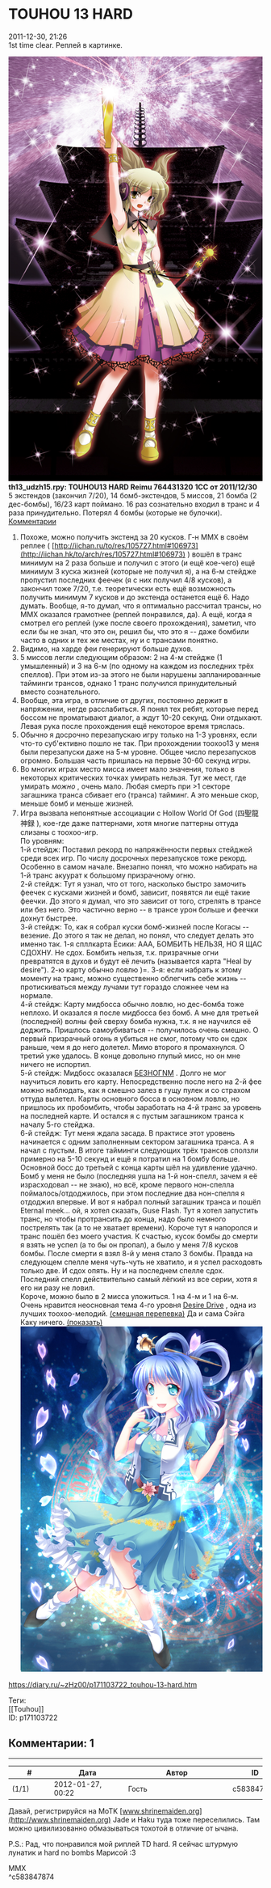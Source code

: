 TOUHOU 13 HARD
==============

  
2011-12-30, 21:26  
 1st time clear. Реплей в картинке.   
   
   [![](pics/38cacf6133c5.jpg)](http://www.pixiv.net/member_illust.php?mode=medium&illust_id=21437525)     
  **th13\_udzh15.rpy: TOUHOU13 HARD Reimu 764431320 1CC от 2011/12/30**    
 5 экстендов (закончил 7/20), 14 бомб-экстендов, 5 миссов, 21 бомба (2 дес-бомбы), 16/23 карт поймано. 16 раз сознательно входил в транс и 4 раза принудительно. Потерял 4 бомбы (которые не булочки).   
  [Комментарии](https://zHz00.diary.ru/p171103722.htm?index=1#linkmore171103722m1)      
 1. Похоже, можно получить экстенд за 20 кусков. Г-н MMX в своём реплее (  [http://iichan.ru/to/res/105727.html#106973](http://iichan.hk/to/arch/res/105727.html#106973)  ) вошёл в транс минимум на 2 раза больше и получил с этого (и ещё кое-чего) ещё минимум 3 куска жизней (которые не получил я), а на 6-м стейдже пропустил последних феечек (я с них получил 4/8 кусков), а закончил тоже 7/20, т.е. теоретически есть ещё возможность получить минимум 7 кусков и до экстенда останется ещё 6. Надо думать. Вообще, я-то думал, что я оптимально рассчитал трансы, но MMX оказался грамотнее (реплей понравился, да). А ещё, когда я смотрел его реплей (уже после своего прохождения), заметил, что если бы не знал, что это он, решил бы, что это я -- даже бомбили часто в одних и тех же местах, ну и с трансами понятно.   
 2. Видимо, на харде феи генерируют больше духов.   
 3. 5 миссов легли следующим образом: 2 на 4-м стейдже (1 умышленный) и 3 на 6-м (по одному на каждом из последних трёх спеллов). При этом из-за этого не были нарушены запланированные тайминги трансов, однако 1 транс получился принудительный вместо сознательного.   
 4. Вообще, эта игра, в отличие от других, постоянно держит в напряжении, негде расслабиться. Я понял тех ребят, которые перед боссом не проматывают диалог, а ждут 10-20 секунд. Они отдыхают. Левая рука после прохождения ещё некоторое время тряслась.   
 5. Обычно я досрочно перезапускаю игру только на 1-3 уровнях, если что-то суб'ективно пошло не так. При прохождении тоохоо13 у меня были перезапуски даже на 5-м уровне. Общее число перезапусков огромно. Большая часть пришлась на первые 30-60 секунд игры.   
 6. Во многих играх место мисса имеет мало значения, только в некоторых критических точках умирать нельзя. Тут же мест, где умирать  *можно*  , очень мало. Любая смерть при >1 секторе загашника транса сбивает его (транса) тайминг. А это меньше скор, меньше бомб и меньше жизней.   
 7. Игра вызвала непонятные ассоциации с Hollow World Of God (四聖龍神録 ), кое-где даже паттернами, хотя многие паттерны оттуда слизаны с тоохоо-игр.   
 По уровням:   
 1-й стейдж: Поставил рекорд по напряжённости первых стейджей среди всех игр. По числу досрочных перезапусков тоже рекорд. Особенно в самом начале. Внезапно понял, что можно набирать на 1-й транс акуурат к большому призрачному огню.   
 2-й стейдж: Тут я узнал, что от того, насколько быстро замочить феечек с кусками жизней и бомб, зависит, появятся ли ещё такие феечки. До этого я думал, что это зависит от того, стрелять в трансе или без него. Это частично верно -- в трансе урон больше и феечки дохнут быстрее.   
 3-й стейдж: То, как я собрал куски бомб-жизней после Когасы -- везение. До этого я так не делал, но понял, что следует делать это именно так. 1-я спллкарта Ёсики: ААА, БОМБИТЬ НЕЛЬЗЯ, НО Я ЩАС СДОХНУ. Не сдох. Бомбить нельзя, т.к. призрачные огни превратятся в духов и будут её лечить (называется карта "Heal by desire"). 2-ю карту обычно ловлю )=. 3-я: если набрать к этому моменту на транс, можно существенно облегчить себе жизнь -- протискиваться между лучами тут гораздо сложнее чем на нормале.   
 4-й стейдж: Карту мидбосса обычно ловлю, но дес-бомба тоже неплохо. И оказался я после мидбосса без бомб. А мне для третьей (последней) волны фей сверху бомба нужна, т.к. я не научился её доджить. Пришлось самоубиваться -- получилось очень смешно. О первый призрачный огонь я убиться не смог, потому что он сдох раньше, чем я до него долетел. Мимо второго я промахнулся. О третий уже удалось. В конце довольно глупый мисс, но он мне ничего не испортил.   
 5-й стейдж: Мидбосс оказалася  [БЕЗНОГNМ](http://lurkmore.to/%D0%91%D0%B5%D0%B7%D0%BD%D0%BE%D0%B3%D0%B8%D0%BC)  . Долго не мог научиться ловить его карту. Непосредственно после него на 2-й фее можно наблюдать, как я смешно залез в гущу пулек и со страхом оттуда вылетел. Карты основного босса в основном ловлю, но пришлось их пробомбить, чтобы заработать на 4-й транс за уровень на последней карте. И остался я с пустым загашником транса к началу 5-го стейджа.   
 6-й стейдж: Тут меня ждала засада. В практисе этот уровень начинается с одним заполненным сектором загашника транса. А я начал с пустым. В итоге тайминги следующих трёх трансов сползли примерно на 5-10 секунд и ещё я потратил на 1 бомбу больше. Основной босс до третьей с конца карты шёл на удивление удачно. Бомб у меня не было (последняя ушла на 1-й нон-спелл, зачем я её израсходовал -- не знаю), но всё, кроме первого нон-спелла поймалось/отдоджилось, при этом последние два нон-спелля я отдоджил впервые. И вот я набрал полный загашник транса и пошёл Eternal meek... ой, я хотел сказать, Guse Flash. Тут я хотел запустить транс, но чтобы протрансить до конца, надо было немного пострелять так (а то не хватает времени). Короче тут я напоролся и транс пошёл без моего участия. К счастью, кусок бомбы до смерти я взять не успел (а то бы он пропал), а было у меня 7/8 кусков бомбы. После смерти я взял 8-й у меня стало 3 бомбы. Правда на следующем спелле меня чуть-чуть не хватило, и я успел расходовть только две. И сдох опять. Ну и на последнем спелле сдох. Последний спелл действительно самый лёгкий из все серии, хотя я его ни разу не ловил.   
 Короче, можно было в 2 мисса уложиться. 1 на 4-м и 1 на 6-м.     
 Очень нравится неосновная тема 4-го уровня  [Desire Drive](https://www.youtube.com/watch?v=Jw9o_B0uA1k)  , одна из лучших тоохоо-мелодий.  [(смешная перепевка)](https://www.youtube.com/watch?v=TnR6Z2pX1pM)  Да и сама Сэйга Каку ничего.  [(показать)](https://zHz00.diary.ru/p171103722.htm?index=2#linkmore171103722m2)      
   [![](pics/300c9aff24a0.jpg)](http://www.pixiv.net/member_illust.php?mode=medium&illust_id=21152045)       
  
<https://diary.ru/~zHz00/p171103722_touhou-13-hard.htm>  
  
Теги:  
[[Touhou]]  
ID: p171103722  


Комментарии: 1
--------------

  


---



|         #         |              Дата              |                     Автор                     |           ID           |
| --- | --- | --- | --- |
| (1/1) | 2012-01-27, 00:22 | Гость | c583847874 |

  
 Давай, регистрируйся на MoTK  [www.shrinemaiden.org](http://www.shrinemaiden.org)  Jade и Haku туда тоже переселились. Там можно цивилизованно обмазываться тохотой в отличие от ычана.   
   
 P.S.: Рад, что понравился мой риплей TD hard. Я сейчас штурмую лунатик и hard no bombs Марисой :3   
   
 MMX   
 ^c583847874